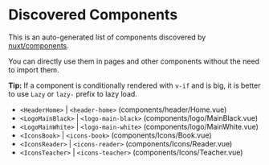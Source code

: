 # Discovered Components

This is an auto-generated list of components discovered by [nuxt/components](https://github.com/nuxt/components).

You can directly use them in pages and other components without the need to import them.

**Tip:** If a component is conditionally rendered with `v-if` and is big, it is better to use `Lazy` or `lazy-` prefix to lazy load.

- `<HeaderHome>` | `<header-home>` (components/header/Home.vue)
- `<LogoMainBlack>` | `<logo-main-black>` (components/logo/MainBlack.vue)
- `<LogoMainWhite>` | `<logo-main-white>` (components/logo/MainWhite.vue)
- `<IconsBook>` | `<icons-book>` (components/Icons/Book.vue)
- `<IconsReader>` | `<icons-reader>` (components/Icons/Reader.vue)
- `<IconsTeacher>` | `<icons-teacher>` (components/Icons/Teacher.vue)
